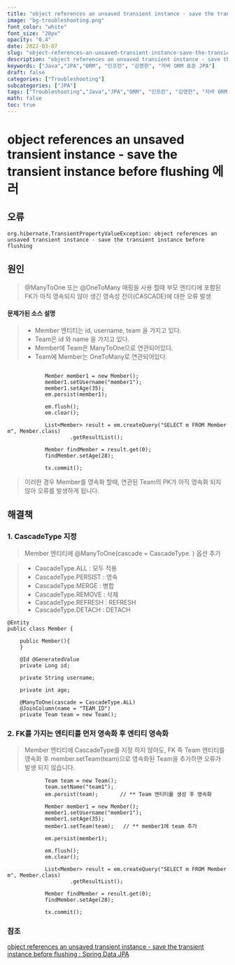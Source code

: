 ```yaml
---
title: "object references an unsaved transient instance - save the transient instance before flushing 에러"
image: "bg-troubleshooting.png"
font_color: "white"
font_size: "28px"
opacity: "0.4"
date: 2022-03-07
slug: "object-references-an-unsaved-transient-instance-save-the-transient-instance-before-flushing"
description: "object references an unsaved transient instance - save the transient instance before flushing 에러"
keywords: ["Java","JPA","ORM", "인프런", "김영한", "자바 ORM 표준 JPA"]
draft: false
categories: ["Troubleshooting"]
subcategories: ["JPA"]
tags: ["Troubleshooting","Java","JPA","ORM", "인프런", "김영한", "자바 ORM 표준 JPA"]
math: false
toc: true
---
```


# object references an unsaved transient instance - save the transient instance before flushing 에러

## 오류 

```
org.hibernate.TransientPropertyValueException: object references an unsaved transient instance - save the transient instance before flushing
```

## 원인 

> @ManyToOne 또는 @OneToMany 매핑을 사용 할때 부모 엔티티에 포함된 FK가 아직 영속되지 않아 생긴 영속성 전이(CASCADE)에 대한 오류 발생

#### 문제가된 소스 설명

> - Member 엔티티는 id, username, team 을 가지고 있다.
> - Team은 id 와 name 을 가지고 있다. 
> - Member에 Team은 ManyToOne으로 연관되어있다. 
> - Team에 Member는 OneToMany로 연관되어있다. 

```

            Member member1 = new Member();
            member1.setUsername("member1");
            member1.setAge(35);
            em.persist(member1);

            em.flush();
            em.clear();

            List<Member> result = em.createQuery("SELECT m FROM Member m", Member.class)
                    .getResultList();

            Member findMember = result.get(0);
            findMember.setAge(28);

            tx.commit();
```

> 이러한 경우 Member를 영속화 할때, 연관된 Team의 PK가 아직 영속화 되지 않아 오류를 발생하게 됩니다. 

## 해결책

### 1. CascadeType 지정 

> Member 엔티티에 @ManyToOne(cascade = CascadeType. ) 옵션 추가

> - CascadeType.ALL : 모두 적용
> - CascadeType.PERSIST : 영속
> - CascadeType.MERGE : 병합
> - CascadeType.REMOVE : 삭제
> - CascadeType.REFRESH : REFRESH
> - CascadeType.DETACH : DETACH

```
@Entity
public class Member {

    public Member(){
    }

    @Id @GeneratedValue
    private Long id;

    private String username;

    private int age;

    @ManyToOne(cascade = CascadeType.ALL)
    @JoinColumn(name = "TEAM_ID")
    private Team team = new Team();
```

### 2. FK를 가지는 엔티티를 먼저 영속화 후 엔티티 영속화  
> Member 엔티티에 CascadeType를 지정 하지 않아도, FK 즉 Team 엔티티를 영속화 후 member.setTeam(team)으로 영속화된 Team을 추가하면 오류가 발생 되지 않습니다.

```
            Team team = new Team();  
            team.setName("team1");
            em.persist(team); 		// ** Team 엔티티를 생성 후 영속화

            Member member1 = new Member();
            member1.setUsername("member1");
            member1.setAge(35);
            member1.setTeam(team);   // ** member1에 team 추가

            em.persist(member1);

            em.flush();
            em.clear();

            List<Member> result = em.createQuery("SELECT m FROM Member m", Member.class)
                    .getResultList();

            Member findMember = result.get(0);
            findMember.setAge(28);

            tx.commit();
```


### 참조

<a href="https://stackoverflow.com/questions/46848188/object-references-an-unsaved-transient-instance-save-the-transient-instance-be">object references an unsaved transient instance - save the transient instance before flushing : Spring Data JPA
</a>



